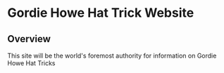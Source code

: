 # Gordie Howe Hat Trick Website
## Overview
This site will be the world's foremost authority for information on Gordie Howe Hat Tricks